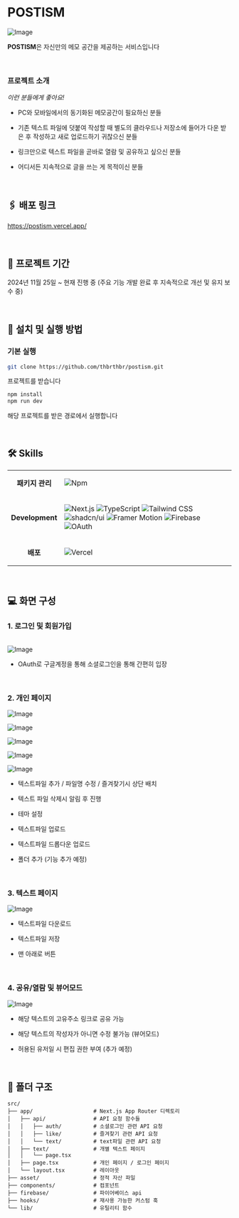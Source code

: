 # **POSTISM**

![Image](https://github.com/user-attachments/assets/8eefc277-d35e-466c-8e60-e564f2797285)

**POSTISM**은 자신만의 메모 공간을 제공하는 서비스입니다

<br/>

### 프로젝트 소개

_이런 분들에게 좋아요!_

- PC와 모바일에서의 동기화된 메모공간이 필요하신 분들
- 기존 텍스트 파일에 덧붙여 작성할 때 별도의 클라우드나 저장소에 들어가 다운 받은 후 작성하고 새로 업로드하기 귀찮으신 분들
- 링크만으로 텍스트 파일을 곧바로 열람 및 공유하고 싶으신 분들
- 어디서든 지속적으로 글을 쓰는 게 목적이신 분들

  <br>

## 🖇️ 배포 링크

https://postism.vercel.app/

<br>

## 📅 프로젝트 기간

2024년 11월 25일 ~ 현재 진행 중
(주요 기능 개발 완료 후 지속적으로 개선 및 유지 보수 중)

<br>

## **🚀 설치 및 실행 방법**

### 기본 실행

```bash
git clone https://github.com/thbrthbr/postism.git
```

프로젝트를 받습니다

```bash
npm install
npm run dev
```

해당 프로젝트를 받은 경로에서 실행합니다

<br>

## **🛠️ Skills**

<table>
<tr>
<td align="center"><b>패키지 관리</b></td>
<td>

![Npm](https://img.shields.io/badge/Npm-CB3837?style=for-the-badge&logo=npm&logoColor=white)

</td>
</tr>
<tr>
<td align="center"><b>Development</b></td>
<td>

![Next.js](https://img.shields.io/badge/Next.js-000000?style=for-the-badge&logo=next.js&logoColor=white)
![TypeScript](https://img.shields.io/badge/TypeScript-007ACC?style=for-the-badge&logo=typescript&logoColor=white)
![Tailwind CSS](https://img.shields.io/badge/Tailwind_CSS-06B6D4?style=for-the-badge&logo=tailwindcss&logoColor=white)
![shadcn/ui](https://img.shields.io/badge/shadcn.ui-000000?style=for-the-badge&logoColor=white)
![Framer Motion](https://img.shields.io/badge/Framer_Motion-0055FF?style=for-the-badge&logo=framer&logoColor=white)
![Firebase](https://img.shields.io/badge/Firebase-DD2C00?style=for-the-badge&logo=Firebase&logoColor=white)
![OAuth](https://img.shields.io/badge/Oauth-EB5424?style=for-the-badge&logo=Oauth&logoColor=white)

</td>
</tr>

<tr>
<td align="center"><b>배포</b></td>
<td>

![Vercel](https://img.shields.io/badge/Vercel-000000?style=for-the-badge&logo=vercel&logoColor=white)

</td>
</tr>

</table>

<br>

## **💻 화면 구성**

### 1. 로그인 및 회원가입

<table>
<tr>

</tr>
</table>

![Image](https://github.com/user-attachments/assets/a5eff8c5-99dc-4802-abaf-49fada33c8c6)

- OAuth로 구글계정을 통해 소셜로그인을 통해 간편히 입장

  <br>

### 2. 개인 페이지

![Image](https://github.com/user-attachments/assets/574b3eda-e4b5-4bc3-bfc4-408d3471e386)

![Image](https://github.com/user-attachments/assets/8c293cae-ccac-4baa-ad69-a6c58bfa0bdd)

![Image](https://github.com/user-attachments/assets/3e24261f-f5ea-4514-810c-36663c78b296)

![Image](https://github.com/user-attachments/assets/449a507d-9e1f-4e49-a24b-059413c48d14)

![Image](https://github.com/user-attachments/assets/f44589c2-adca-460c-822d-e05bf39a36f9)

- 텍스트파일 추가 / 파일명 수정 / 즐겨찾기시 상단 배치
- 텍스트 파일 삭제시 알림 후 진행
- 테마 설정
- 텍스트파일 업로드
- 텍스트파일 드롭다운 업로드
- 폴더 추가 (기능 추가 예정)

  <br>

### 3. 텍스트 페이지

![Image](https://github.com/user-attachments/assets/cf6fd284-16fe-4e1a-b165-e458486fe627)

- 텍스트파일 다운로드
- 텍스트파일 저장
- 맨 아래로 버튼

  <br>

### 4. 공유/열람 및 뷰어모드

![Image](https://github.com/user-attachments/assets/f7cb3c3e-34fa-4246-9d98-bb9abb445768)

- 해당 텍스트의 고유주소 링크로 공유 가능
- 해당 텍스트의 작성자가 아니면 수정 불가능 (뷰어모드)
- 허용된 유저일 시 편집 권한 부여 (추가 예정)

  <br>

## **📂 폴더 구조**

```plaintext
src/
├── app/                   # Next.js App Router 디렉토리
│   ├── api/               # API 요청 함수들
│   │   ├── auth/          # 소셜로그인 관련 API 요청
│   │   ├── like/          # 즐겨찾기 관련 API 요청
│   │   └── text/          # text파일 관련 API 요청
│   ├── text/              # 개별 텍스트 페이지
│   │   └── page.tsx
│   ├── page.tsx           # 개인 페이지 / 로그인 페이지
│   └── layout.tsx         # 레이아웃
├── asset/                 # 정적 자산 파일
├── components/            # 컴포넌트
├── firebase/              # 파이어베이스 api
├── hooks/                 # 재사용 가능한 커스텀 훅
└── lib/                   # 유틸리티 함수

```
